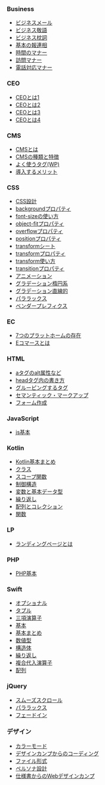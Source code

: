 ### Business
- [ビジネスメール](https://github.com/B0elena/TIL/blob/main/Business/%E3%83%93%E3%82%B8%E3%83%8D%E3%82%B9%E3%83%A1%E3%83%BC%E3%83%AB.md)
- [ビジネス敬語](https://github.com/B0elena/TIL/blob/main/Business/%E3%83%93%E3%82%B8%E3%83%8D%E3%82%B9%E6%95%AC%E8%AA%9E.md)
- [ビジネス枕詞](https://github.com/B0elena/TIL/blob/main/Business/%E3%83%93%E3%82%B8%E3%83%8D%E3%82%B9%E6%9E%95%E8%A9%9E.md)
- [基本の報連相](https://github.com/B0elena/TIL/blob/main/Business/%E5%9F%BA%E6%9C%AC%E3%81%AE%E5%A0%B1%E9%80%A3%E7%9B%B8.md)
- [時間のマナー](https://github.com/B0elena/TIL/blob/main/Business/%E6%99%82%E9%96%93%E3%81%AE%E3%83%9E%E3%83%8A%E3%83%BC.md)
- [訪問マナー](https://github.com/B0elena/TIL/blob/main/Business/%E8%A8%AA%E5%95%8F%E3%83%9E%E3%83%8A%E3%83%BC.md)
- [電話対応マナー](https://github.com/B0elena/TIL/blob/main/Business/%E9%9B%BB%E8%A9%B1%E5%AF%BE%E5%BF%9C%E3%83%9E%E3%83%8A%E3%83%BC.md)
### CEO
- [CEOとは1](https://github.com/B0elena/TIL/blob/main/CEO/CEO%E3%81%A8%E3%81%AF1.md)
- [CEOとは2](https://github.com/B0elena/TIL/blob/main/CEO/CEO%E3%81%A8%E3%81%AF2.md)
- [CEOとは3](https://github.com/B0elena/TIL/blob/main/CEO/CEO%E3%81%A8%E3%81%AF3.md)
- [CEOとは4](https://github.com/B0elena/TIL/blob/main/CEO/CEO%E3%81%A8%E3%81%AF4.md)
### CMS
- [CMSとは](https://github.com/B0elena/TIL/blob/main/CMS/CMS%E3%81%A8%E3%81%AF.md)
- [CMSの種類と特徴](https://github.com/B0elena/TIL/blob/main/CMS/CMS%E3%81%AE%E7%A8%AE%E9%A1%9E%E3%81%A8%E7%89%B9%E5%BE%B4.md)
- [よく使うタグ(WP)](https://github.com/B0elena/TIL/blob/main/CMS/%E3%82%88%E3%81%8F%E4%BD%BF%E3%81%86%E3%82%BF%E3%82%B0(WP).md)
- [導入するメリット](https://github.com/B0elena/TIL/blob/main/CMS/%E5%B0%8E%E5%85%A5%E3%81%99%E3%82%8B%E3%83%A1%E3%83%AA%E3%83%83%E3%83%88.md)

### CSS
- [CSS設計](https://github.com/B0elena/TIL/blob/main/CSS/CSS%E8%A8%AD%E8%A8%88.md)
- [backgroundプロパティ](https://github.com/B0elena/TIL/blob/main/CSS/background%E3%83%97%E3%83%AD%E3%83%91%E3%83%86%E3%82%A3.md)
- [font-sizeの使い方](https://github.com/B0elena/TIL/blob/main/CSS/font-size%E3%81%AE%E4%BD%BF%E3%81%84%E6%96%B9.md)
- [object-fitプロパティ](https://github.com/B0elena/TIL/blob/main/CSS/object-fit%E3%83%97%E3%83%AD%E3%83%91%E3%83%86%E3%82%A3.md)
- [overflowプロパティ](https://github.com/B0elena/TIL/blob/main/CSS/overflow%E3%83%97%E3%83%AD%E3%83%91%E3%83%86%E3%82%A3.md)
- [positionプロパティ](https://github.com/B0elena/TIL/blob/main/CSS/position%E3%83%97%E3%83%AD%E3%83%91%E3%83%86%E3%82%A3.md)
- [transformシート](https://github.com/B0elena/TIL/blob/main/CSS/transform%E3%82%B7%E3%83%BC%E3%83%88.md)
- [transformプロパティ](https://github.com/B0elena/TIL/blob/main/CSS/transform%E3%83%97%E3%83%AD%E3%83%91%E3%83%86%E3%82%A3.md)
- [transform使い方](https://github.com/B0elena/TIL/blob/main/CSS/transform%E4%BD%BF%E3%81%84%E6%96%B9.md)
- [transitionプロパティ](https://github.com/B0elena/TIL/blob/main/CSS/transition%E3%83%97%E3%83%AD%E3%83%91%E3%83%86%E3%82%A3.md)
- [アニメーション](https://github.com/B0elena/TIL/blob/main/CSS/%E3%82%A2%E3%83%8B%E3%83%A1%E3%83%BC%E3%82%B7%E3%83%A7%E3%83%B3.md)
- [グラデーション楕円系](https://github.com/B0elena/TIL/blob/main/CSS/%E3%82%B0%E3%83%A9%E3%83%87%E3%83%BC%E3%82%B7%E3%83%A7%E3%83%B3%E6%A5%95%E5%86%86%E7%B3%BB.md)
- [グラデーション直線的](https://github.com/B0elena/TIL/blob/main/CSS/%E3%82%B0%E3%83%A9%E3%83%87%E3%83%BC%E3%82%B7%E3%83%A7%E3%83%B3%E7%9B%B4%E7%B7%9A%E7%9A%84.md)
- [パララックス](https://github.com/B0elena/TIL/blob/main/CSS/%E3%83%91%E3%83%A9%E3%83%A9%E3%83%83%E3%82%AF%E3%82%B9.md)
- [ベンダープレフィクス](https://github.com/B0elena/TIL/blob/main/CSS/%E3%83%99%E3%83%B3%E3%83%80%E3%83%BC%E3%83%97%E3%83%AC%E3%83%95%E3%82%A3%E3%82%AF%E3%82%B9.md)

### EC
- [7つのプラットホームの存在](https://github.com/B0elena/TIL/blob/main/EC/7%E3%81%A4%E3%81%AE%E3%83%97%E3%83%A9%E3%83%83%E3%83%88%E3%83%9B%E3%83%BC%E3%83%A0%E3%81%AE%E5%AD%98%E5%9C%A8.md)
- [Eコマースとは](https://github.com/B0elena/TIL/blob/main/EC/e%E3%82%B3%E3%83%9E%E3%83%BC%E3%82%B9%E3%81%A8%E3%81%AF.md)

### HTML
- [aタグのalt属性など](https://github.com/B0elena/TIL/blob/main/HTML/a%E3%82%BF%E3%82%B0%E3%81%AEalt%E5%B1%9E%E6%80%A7%E3%81%AA%E3%81%A9.md)
- [headタグ内の書き方](https://github.com/B0elena/TIL/blob/main/HTML/head%E3%82%BF%E3%82%B0%E5%86%85%E3%81%AE%E6%9B%B8%E3%81%8D%E6%96%B9.md)
- [グルーピングするタグ](https://github.com/B0elena/TIL/blob/main/HTML/%E3%82%B0%E3%83%AB%E3%83%BC%E3%83%94%E3%83%B3%E3%82%B0%E3%81%99%E3%82%8B%E3%82%BF%E3%82%B0.md)
- [セマンティック・マークアップ](https://github.com/B0elena/TIL/blob/main/HTML/%E3%82%BB%E3%83%9E%E3%83%B3%E3%83%86%E3%82%A3%E3%83%83%E3%82%AF%E3%83%BB%E3%83%9E%E3%83%BC%E3%82%AF%E3%82%A2%E3%83%83%E3%83%97.md)
- [フォーム作成](https://github.com/B0elena/TIL/blob/main/HTML/%E3%83%95%E3%82%A9%E3%83%BC%E3%83%A0%E4%BD%9C%E6%88%90.md)

### JavaScript
- [js基本](https://github.com/B0elena/TIL/blob/main/JavaScript/js%E5%9F%BA%E6%9C%AC.md)

### Kotlin
- [Kotlin基本まとめ](https://github.com/B0elena/TIL/blob/main/Kotlin/Kotlin%E5%9F%BA%E6%9C%AC%E3%81%BE%E3%81%A8%E3%82%81.md)
- [クラス](https://github.com/B0elena/TIL/blob/main/Kotlin/%E3%82%AF%E3%83%A9%E3%82%B9.md)
- [スコープ関数](https://github.com/B0elena/TIL/blob/main/Kotlin/%E3%82%B9%E3%82%B3%E3%83%BC%E3%83%97%E9%96%A2%E6%95%B0.md)
- [制御構造](https://github.com/B0elena/TIL/blob/main/Kotlin/%E5%88%B6%E5%BE%A1%E6%A7%8B%E9%80%A0.md)
- [変数と基本データ型](https://github.com/B0elena/TIL/blob/main/Kotlin/%E5%A4%89%E6%95%B0%E3%81%A8%E5%9F%BA%E6%9C%AC%E3%83%87%E3%83%BC%E3%82%BF.md)
- [繰り返し](https://github.com/B0elena/TIL/blob/main/Kotlin/%E7%B9%B0%E3%82%8A%E8%BF%94%E3%81%97.md)
- [配列とコレクション](https://github.com/B0elena/TIL/blob/main/Kotlin/%E9%85%8D%E5%88%97%E3%81%A8%E3%82%B3%E3%83%AC%E3%82%AF%E3%82%B7%E3%83%A7%E3%83%B3.md)
- [関数](https://github.com/B0elena/TIL/blob/main/Kotlin/%E9%96%A2%E6%95%B0.md)

### LP
- [ランディングページとは](https://github.com/B0elena/TIL/blob/main/LP/%E3%83%A9%E3%83%B3%E3%83%87%E3%82%A3%E3%83%B3%E3%82%B0%E3%83%9A%E3%83%BC%E3%82%B8%E3%81%A8%E3%81%AF.md)

### PHP
- [PHP基本](https://github.com/B0elena/TIL/blob/main/PHP/%E5%9F%BA%E6%9C%AC.md)

### Swift
- [オプショナル](https://github.com/B0elena/TIL/blob/main/Swift/%E3%82%AA%E3%83%97%E3%82%B7%E3%83%A7%E3%83%8A%E3%83%AB.md)
- [タプル]()
- [三項演算子]()
- [基本]()
- [基本まとめ]()
- [数値型]()
- [構造体]()
- [繰り返し]()
- [複合代入演算子]()
- [配列]()

### jQuery
- [スムーズスクロール](https://github.com/B0elena/TIL/blob/main/jQuery/%E3%82%B9%E3%83%A0%E3%83%BC%E3%82%BA%E3%82%B9%E3%82%AF%E3%83%AD%E3%83%BC%E3%83%AB.md)
- [パララックス](https://github.com/B0elena/TIL/blob/main/jQuery/%E3%83%91%E3%83%A9%E3%83%A9%E3%83%83%E3%82%AF%E3%82%B9.md)
- [フェードイン](https://github.com/B0elena/TIL/blob/main/jQuery/%E3%83%95%E3%82%A7%E3%83%BC%E3%83%89%E3%82%A4%E3%83%B3.md)

### デザイン
- [カラーモード](https://github.com/B0elena/TIL/blob/main/%E3%83%87%E3%82%B6%E3%82%A4%E3%83%B3/%E3%82%AB%E3%83%A9%E3%83%BC%E3%83%A2%E3%83%BC%E3%83%89.md)
- [デザインカンプからのコーディング](https://github.com/B0elena/TIL/blob/main/%E3%83%87%E3%82%B6%E3%82%A4%E3%83%B3/%E3%83%87%E3%82%B6%E3%82%A4%E3%83%B3%E3%82%AB%E3%83%B3%E3%83%97%E3%81%8B%E3%82%89%E3%81%AE%E3%82%B3%E3%83%BC%E3%83%87%E3%82%A3%E3%83%B3%E3%82%B0.md)
- [ファイル形式](https://github.com/B0elena/TIL/blob/main/%E3%83%87%E3%82%B6%E3%82%A4%E3%83%B3/%E3%83%95%E3%82%A1%E3%82%A4%E3%83%AB%E5%BD%A2%E5%BC%8F.md)
- [ペルソナ設計](https://github.com/B0elena/TIL/blob/main/%E3%83%87%E3%82%B6%E3%82%A4%E3%83%B3/%E3%83%9A%E3%83%AB%E3%82%BD%E3%83%8A%E8%A8%AD%E8%A8%88.md)
- [仕様書からのWebデザインカンプ](https://github.com/B0elena/TIL/blob/main/%E3%83%87%E3%82%B6%E3%82%A4%E3%83%B3/%E4%BB%95%E6%A7%98%E6%9B%B8%E3%81%8B%E3%82%89%E3%81%AEWeb%E3%83%87%E3%82%B6%E3%82%A4%E3%83%B3%E3%82%AB%E3%83%B3%E3%83%97.md)
